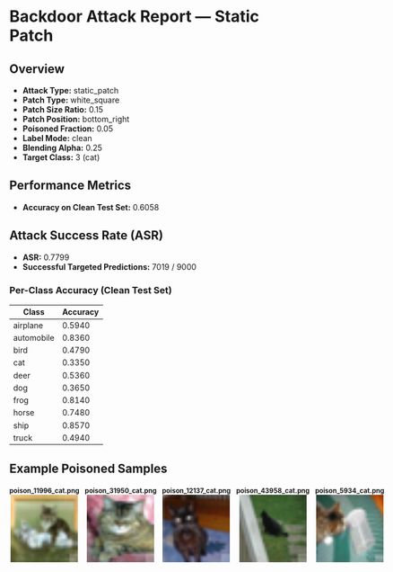 # Backdoor Attack Report — Static Patch

## Overview

- **Attack Type:** static_patch
- **Patch Type:** white_square
- **Patch Size Ratio:** 0.15
- **Patch Position:** bottom_right
- **Poisoned Fraction:** 0.05
- **Label Mode:** clean
- **Blending Alpha:** 0.25
- **Target Class:** 3 (cat)

## Performance Metrics

- **Accuracy on Clean Test Set:** 0.6058

## Attack Success Rate (ASR)

- **ASR:** 0.7799
- **Successful Targeted Predictions:** 7019 / 9000

### Per-Class Accuracy (Clean Test Set)

| Class | Accuracy |
|--------|----------|
| airplane | 0.5940 |
| automobile | 0.8360 |
| bird | 0.4790 |
| cat | 0.3350 |
| deer | 0.5360 |
| dog | 0.3650 |
| frog | 0.8140 |
| horse | 0.7480 |
| ship | 0.8570 |
| truck | 0.4940 |

## Example Poisoned Samples

<div style="display: flex; gap: 10px;">
<div style="text-align: center;"><small><strong>poison_11996_cat.png</strong></small><br><img src="examples/poison_11996_cat.png" alt="poison_11996_cat.png" style="width: 120px;"></div>
<div style="text-align: center;"><small><strong>poison_31950_cat.png</strong></small><br><img src="examples/poison_31950_cat.png" alt="poison_31950_cat.png" style="width: 120px;"></div>
<div style="text-align: center;"><small><strong>poison_12137_cat.png</strong></small><br><img src="examples/poison_12137_cat.png" alt="poison_12137_cat.png" style="width: 120px;"></div>
<div style="text-align: center;"><small><strong>poison_43958_cat.png</strong></small><br><img src="examples/poison_43958_cat.png" alt="poison_43958_cat.png" style="width: 120px;"></div>
<div style="text-align: center;"><small><strong>poison_5934_cat.png</strong></small><br><img src="examples/poison_5934_cat.png" alt="poison_5934_cat.png" style="width: 120px;"></div>
</div>
